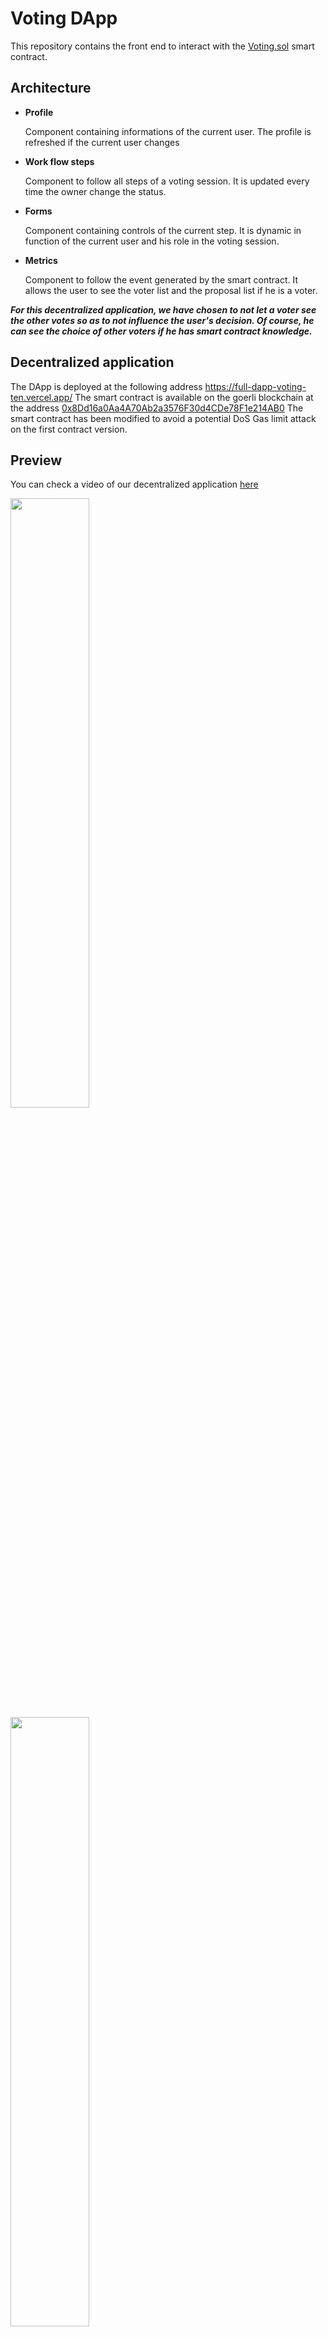 # Voting DApp

This repository contains the front end to interact with the [Voting.sol](https://github.com/lecascyril/CodesSatoshi/blob/main/Voting.sol) smart contract.

  ## Architecture

- **Profile**

  Component containing informations of the current user. The profile is refreshed if the current user changes
- **Work flow steps**


  Component to follow all steps of a voting session. It is updated every time the owner change the status.
- **Forms**

  Component containing controls of the current step. It is dynamic in function of the current user and his role in the voting session.
- **Metrics**

  Component to follow the event generated by the smart contract. It allows the user to see the voter list and the proposal list if he is a voter.
 
**_For this decentralized application, we have chosen to not let a voter see the other votes so as to not influence the user's decision. Of course, he can see the choice of other voters if he has smart contract knowledge._**
  
  
  ## Decentralized application
  
  The DApp is deployed at the following address https://full-dapp-voting-ten.vercel.app/
  The smart contract is available on the goerli blockchain at the address [0x8Dd16a0Aa4A70Ab2a3576F30d4CDe78F1e214AB0](https://goerli.etherscan.io/address/0x8dd16a0aa4a70ab2a3576f30d4cde78f1e214ab0)
  The smart contract has been modified to avoid a potential DoS Gas limit attack on the first contract version. 
  
  ## Preview
  
  You can check a video of our decentralized application [here](https://www.loom.com/share/b04e95780521471ca05336a6413cd582)
  
  
<img src="https://user-images.githubusercontent.com/53000621/226455753-f05492a1-63a4-487e-b04f-0a41ecd55690.png" width="50%" height="50%"> <img src="https://user-images.githubusercontent.com/53000621/226458498-25f378d0-2680-4cea-bbe0-56a299d622fb.png" width="50%" height="50%">

  
  ## Contributors
  
  This decentralized application has been made by David CORDEIRO and Alexandre SCOTTE for Alyra.
  

  

